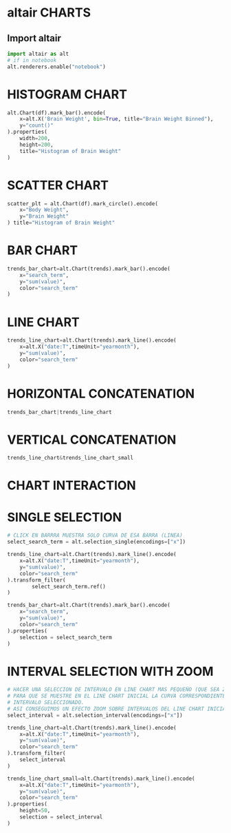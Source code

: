 

# altair CHARTS

## Import altair

```python
import altair as alt
# if in notebook
alt.renderers.enable("notebook")
```

# HISTOGRAM CHART
```python
alt.Chart(df).mark_bar().encode(
    x=alt.X('Brain Weight', bin=True, title="Brain Weight Binned"),
    y="count()"
).properties(
    width=200,
    height=200,
    title="Histogram of Brain Weight"
)
```

# SCATTER CHART
```python
scatter_plt = alt.Chart(df).mark_circle().encode(
    x="Body Weight",
    y="Brain Weight"
) title="Histogram of Brain Weight"
```

# BAR CHART
```python
trends_bar_chart=alt.Chart(trends).mark_bar().encode(
    x="search_term",
    y="sum(value)",
    color="search_term"
)
```

# LINE CHART
```python
trends_line_chart=alt.Chart(trends).mark_line().encode(
    x=alt.X("date:T",timeUnit="yearmonth"),
    y="sum(value)",
    color="search_term"
)
```
# HORIZONTAL CONCATENATION
```python
trends_bar_chart|trends_line_chart
```

# VERTICAL CONCATENATION
```python
trends_line_chart&trends_line_chart_small
```

# CHART INTERACTION

# SINGLE SELECTION
```python
# CLICK EN BARRRA MUESTRA SOLO CURVA DE ESA BARRA (LINEA)
select_search_term = alt.selection_single(encodings=["x"])

trends_line_chart=alt.Chart(trends).mark_line().encode(
    x=alt.X("date:T",timeUnit="yearmonth"),
    y="sum(value)",
    color="search_term"
).transform_filter(
        select_search_term.ref()
)

trends_bar_chart=alt.Chart(trends).mark_bar().encode(
    x="search_term",
    y="sum(value)",
    color="search_term"
).properties(
    selection = select_search_term
)
```

# INTERVAL SELECTION WITH ZOOM
```python
# HACER UNA SELECCION DE INTERVALO EN LINE CHART MAS PEQUEÑO (QUE SEA ZOOM EL INICIAL)
# PARA QUE SE MUESTRE EN EL LINE CHART INICIAL LA CURVA CORRESPONDIENTE SOLO AL
# INTERVALO SELECCIONADO.
# ASI CONSEGUIMOS UN EFECTO ZOOM SOBRE INTERVALOS DEL LINE CHART INICIAL
select_interval = alt.selection_interval(encodings=["x"])

trends_line_chart=alt.Chart(trends).mark_line().encode(
    x=alt.X("date:T",timeUnit="yearmonth"),
    y="sum(value)",
    color="search_term"
).transform_filter(
    select_interval
)

trends_line_chart_small=alt.Chart(trends).mark_line().encode(
    x=alt.X("date:T",timeUnit="yearmonth"),
    y="sum(value)",
    color="search_term"
).properties(
    height=50,
    selection = select_interval
)
```
